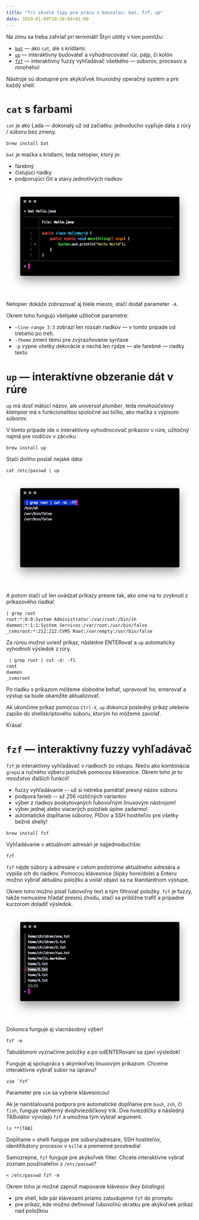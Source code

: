 ```yaml
---
title: "Tri skvelé tipy pre prácu s konzolou: bat, fzf, up"
date: 2019-01-09T10:20:04+01:00
---
```


Na zimu sa treba zahriať pri termináli! Štyri utility v tom pomôžu:

* [`bat`](https://github.com/sharkdp/bat) — ako `cat`, ale s krídlami. 
* [`up`](https://github.com/akavel/up) — interaktívny budovateľ a vyhodnocovateľ rúr, pájp, či kolón
* [`fzf`](https://github.com/junegunn/fzf) — interaktívny fuzzy vyhľadávač všetkého — súborov, procesov a mnohého!

Nástroje sú dostupné pre akýkoľvek linuxoidný operačný systém a pre každý shell.

`cat` s farbami
===============

`cat` je ako Lada — dokonalý už od začiatku: jednoducho vypľuje dáta z rúry / súboru bez zmeny. 

```
brew install bat
```

`bat` je mačka s krídlami, teda netopier, ktorý je:

* farebný
* číslujúci riadky
* podporujúci Git a stavy jednotlivých riadkov

![](bat.png)

Netopier dokáže zobrazovať aj biele miesto, stačí dodať parameter `-A`.

Okrem toho fungujú všelijaké užitočné parametre:

* `—line-range 3:3` zobrazí len rozsah riadkov — v tomto prípade od tretieho po tretí.
* `-theme` zmení tému pre zvýrazňovanie syntaxe
* `-p` vypne všetky dekorácie a nechá len rýdze — ale farebné — riadky textu

`up` — interaktívne obzeranie dát v rúre
===========================

`up` má dosť mätúci názov, ale *universal plumber*, teda *mnohoúčelový klampiar* má s funkcionalitou spoločné asi toľko, ako mačka s výpisom súborov.

V tomto prípade ide o interaktívny vyhodnocovač príkazov v rúre, užitočný najmä pre vodičov v zácviku

```
brew install up
```

Stačí doňho poslať nejaké dáta:

```
cat /etc/passwd | up
```

![](up.png)

A potom stačí už len uvádzať príkazy presne tak, ako sme na to zvyknutí z príkazového riadka!

```
| grep root
root:*:0:0:System Administrator:/var/root:/bin/sh
daemon:*:1:1:System Services:/var/root:/usr/bin/false
_cvmsroot:*:212:212:CVMS Root:/var/empty:/usr/bin/false
```

Za rúrou možno uviesť príkaz, následne ENTERovať a `up` automaticky vyhodnotí výsledok z rúry.

```
 | grep root | cut -d: -f1
root
daemon
_cvmsroot
```

Po riadku s príkazom môžeme slobodne behať, upravovať ho, enterovať a výstup sa bude okamžite aktualizovať.

Ak ukončíme príkaz pomocou `Ctrl-X`, `up` dokonca posledný príkaz utešene zapíše do shellskriptového súboru, ktorým ho môžeme zavolať.

Krása!

`fzf` — interaktívny fuzzy vyhľadávač
=====================================

`fzf` je interaktívny vyhľadávač v riadkoch zo vstupu. Niečo ako kombinácia `grep`u a ručného výberu položiek pomocou klávesnice. Okrem toho je to množstvo ďalších funkcií!

* fuzzy vyhľadávanie -- už si netreba pamätať presný názov súboru
* podpora farieb -- až 256 rozličných variantov
* výber z riadkov poskytovaných ľubovoľným linuxovým nástrojom!
* výber jednej alebo viacerých položiek úplne zadarmo!
* automatické dopĺňanie súborov, PIDov a SSH hostiteľov pre všetky bežné shelly!

```
brew install fzf
```

Vyhľadávanie v aktuálnom adresári je najjednoduchšie:

```
fzf
```

`fzf` nájde súbory a adresáre v celom podstrome aktuálneho adresára a vypíše ich do riadkov. Pomocou klávesnice (šípky hore/dole) a Enteru možno vybrať aktuálnu položku a voilá! objaví sa na štandardnom výstupe.

Okrem toho možno písať ľubovoľný text a tým filtrovať položky. `fzf` je fuzzy, takže nemusíme hľadať presnú zhodu, stačí sa približne trafiť a prípadne kurzorom doladiť výsledok.

![](fzf.png)

Dokonca funguje aj viacnásobný výber!

```
fzf -m
```

Tabulátorom vyznačíme položky a po odENTERovaní sa zjaví výsledok!

Funguje aj spolupráca s akýmkoľvej linuxovým príkazom. Chceme interaktívne vybrať súbor na úpravu?

```
vim `fzf`
```

Parameter pre `vim` sa vyberie klávesnicou!

Ak je nainštalovaná podpora pre automatické dopĺňanie pre `bash`, `zsh`, či `fish`, funguje nádherný dvojhviezdičkový trik. Dve hviezdičky a následný TABulátor vyvolajú `fzf` a umožnia tým vybrať argument.

```
ls **[TAB]
```

Dopĺňanie v shelli funguje pre súbory/adresáre, SSH hostiteľov, identifikátory procesov v `kill`e a premenné prostredia!

Samozrejme, `fzf` funguje pre akýkoľvek filter. Chcete interaktívne vybrať zoznam používateľov z `/etc/passwd`?

```
< /etc/passwd fzf -m
```

Okrem toho je možné zapnúť mapovanie klávesov (*key bindings*)

* pre shell, kde pár klávesami priamo zabudujeme `fzf` do promptu
* pre príkaz, kde možno definovať ľubovoľnú skratku pre akýkoľvek príkaz nad položkou
